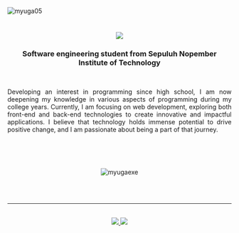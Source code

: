 <p align="left"> <img src="https://komarev.com/ghpvc/?username=myuga05&label=Profile%20views&color=0e75b6&style=flat" alt="myuga05" /> </p>

<h1 align="center">
    <img src="https://readme-typing-svg.herokuapp.com/?font=Righteous&size=35&center=true&vCenter=true&width=500&height=70&duration=4000&lines=Hi+There!+👋;+I'm+myuga!;" />
</h1>

<h3 align="center">Software engineering student from Sepuluh Nopember Institute of Technology</h3>
<br>
<div align="justify">
 
Developing an interest in programming since high school, I am now deepening my knowledge in various aspects of programming during my college years. Currently, I am focusing on web development, exploring both front-end and back-end technologies to create innovative and impactful applications. I believe that technology holds immense potential to drive positive change, and I am passionate about being a part of that journey.

</div>
<br/>
<br>
<div align=center>
  <br/>
  <p><img align="center" src="https://github-readme-stats.vercel.app/api/top-langs?username=myugaexe&show_icons=true&locale=en&layout=compact" alt="myugaexe" /></p>
</div>

<br/><br/>

<hr/>

<br/>

<div align="center"> 
  <a href="mailto:muhyugabillawalrizqi@gmail.com">
    <img src="https://img.shields.io/badge/Gmail-333333?style=for-the-badge&logo=gmail&logoColor=red" />
  </a>
  <a href="https://www.linkedin.com/in/muhammad-yuga-billawal-rizqi" target="_blank">
    <img src="https://img.shields.io/badge/LinkedIn-0077B5?style=for-the-badge&logo=linkedin&logoColor=white" target="_blank" />
  </a>
</div>

<br/>
